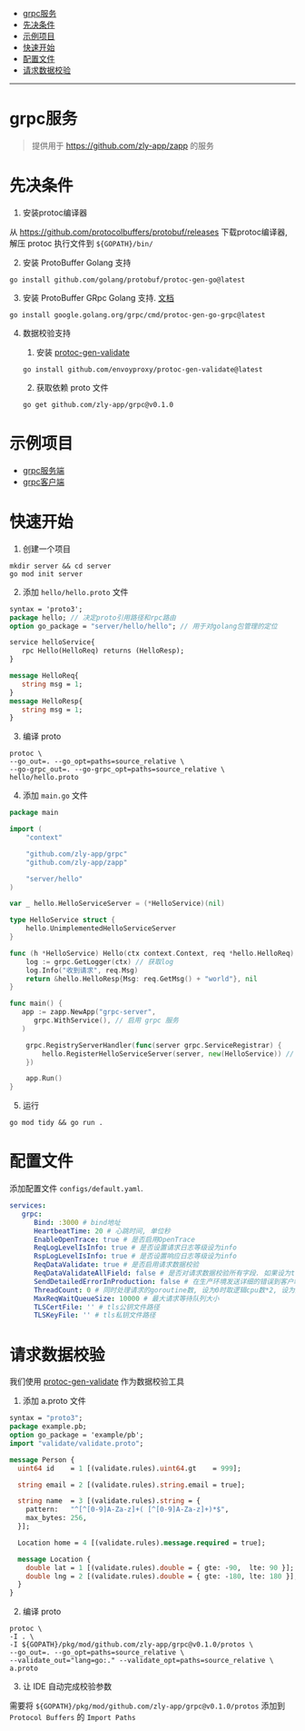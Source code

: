 <!-- TOC -->

- [grpc服务](#grpc%E6%9C%8D%E5%8A%A1)
- [先决条件](#%E5%85%88%E5%86%B3%E6%9D%A1%E4%BB%B6)
- [示例项目](#%E7%A4%BA%E4%BE%8B%E9%A1%B9%E7%9B%AE)
- [快速开始](#%E5%BF%AB%E9%80%9F%E5%BC%80%E5%A7%8B)
- [配置文件](#%E9%85%8D%E7%BD%AE%E6%96%87%E4%BB%B6)
- [请求数据校验](#%E8%AF%B7%E6%B1%82%E6%95%B0%E6%8D%AE%E6%A0%A1%E9%AA%8C)

<!-- /TOC -->
---

# grpc服务

> 提供用于 https://github.com/zly-app/zapp 的服务

# 先决条件


1. 安装protoc编译器

从 https://github.com/protocolbuffers/protobuf/releases 下载protoc编译器, 解压 protoc 执行文件到 `${GOPATH}/bin/`

2. 安装 ProtoBuffer Golang 支持

```shell
go install github.com/golang/protobuf/protoc-gen-go@latest
```

3. 安装 ProtoBuffer GRpc Golang 支持. [文档](https://grpc.io/docs/languages/go/quickstart/)

```shell
go install google.golang.org/grpc/cmd/protoc-gen-go-grpc@latest
```

4. 数据校验支持

   1. 安装 [protoc-gen-validate](https://github.com/envoyproxy/protoc-gen-validate)

   ```shell
   go install github.com/envoyproxy/protoc-gen-validate@latest
   ```

   2. 获取依赖 proto 文件

   ```shell
   go get github.com/zly-app/grpc@v0.1.0
   ```

# 示例项目

+ [grpc服务端](example/server/main.go)
+ [grpc客户端](example/client/main.go)

# 快速开始

1. 创建一个项目

```shell
mkdir server && cd server
go mod init server
```

2. 添加 `hello/hello.proto` 文件

```protobuf
syntax = 'proto3';
package hello; // 决定proto引用路径和rpc路由
option go_package = "server/hello/hello"; // 用于对golang包管理的定位

service helloService{
   rpc Hello(HelloReq) returns (HelloResp);
}

message HelloReq{
   string msg = 1;
}
message HelloResp{
   string msg = 1;
}
```

3. 编译 proto
   
```shell
protoc \
--go_out=. --go_opt=paths=source_relative \
--go-grpc_out=. --go-grpc_opt=paths=source_relative \
hello/hello.proto
```

4. 添加 `main.go` 文件

```go
package main

import (
	"context"

	"github.com/zly-app/grpc"
	"github.com/zly-app/zapp"

	"server/hello"
)

var _ hello.HelloServiceServer = (*HelloService)(nil)

type HelloService struct {
	hello.UnimplementedHelloServiceServer
}

func (h *HelloService) Hello(ctx context.Context, req *hello.HelloReq) (*hello.HelloResp, error) {
	log := grpc.GetLogger(ctx) // 获取log
	log.Info("收到请求", req.Msg)
	return &hello.HelloResp{Msg: req.GetMsg() + "world"}, nil
}

func main() {
   app := zapp.NewApp("grpc-server",
      grpc.WithService(), // 启用 grpc 服务
   )

	grpc.RegistryServerHandler(func(server grpc.ServiceRegistrar) {
		hello.RegisterHelloServiceServer(server, new(HelloService)) // 注册 hello 服务
	})

	app.Run()
}
```

5. 运行

```shell
go mod tidy && go run .
```

# 配置文件

添加配置文件 `configs/default.yaml`.

```yaml
services:
   grpc:
      Bind: :3000 # bind地址
      HeartbeatTime: 20 # 心跳时间, 单位秒
      EnableOpenTrace: true # 是否启用OpenTrace
      ReqLogLevelIsInfo: true # 是否设置请求日志等级设为info
      RspLogLevelIsInfo: true # 是否设置响应日志等级设为info
      ReqDataValidate: true # 是否启用请求数据校验
      ReqDataValidateAllField: false # 是否对请求数据校验所有字段. 如果设为true, 会对所有字段校验并返回所有的错误. 如果设为false, 校验错误会立即返回.
      SendDetailedErrorInProduction: false # 在生产环境发送详细的错误到客户端. 如果设为 false, 在生产环境且错误状态码为 Unknown, 则会返回 service internal error 给客户端.
      ThreadCount: 0 # 同时处理请求的goroutine数, 设为0时取逻辑cpu数*2, 设为负数时不作任何限制, 每个请求由独立的线程执行
      MaxReqWaitQueueSize: 10000 # 最大请求等待队列大小
      TLSCertFile: '' # tls公钥文件路径
      TLSKeyFile: '' # tls私钥文件路径
```

# 请求数据校验

我们使用 [protoc-gen-validate](https://github.com/envoyproxy/protoc-gen-validate) 作为数据校验工具

1. 添加 a.proto 文件

```protobuf
syntax = "proto3";
package example.pb;
option go_package = 'example/pb';
import "validate/validate.proto";

message Person {
  uint64 id    = 1 [(validate.rules).uint64.gt    = 999];

  string email = 2 [(validate.rules).string.email = true];

  string name  = 3 [(validate.rules).string = {
    pattern:   "^[^[0-9]A-Za-z]+( [^[0-9]A-Za-z]+)*$",
    max_bytes: 256,
  }];

  Location home = 4 [(validate.rules).message.required = true];

  message Location {
    double lat = 1 [(validate.rules).double = { gte: -90,  lte: 90 }];
    double lng = 2 [(validate.rules).double = { gte: -180, lte: 180 }];
  }
}
```

2. 编译 proto

```shell
protoc \
-I . \
-I ${GOPATH}/pkg/mod/github.com/zly-app/grpc@v0.1.0/protos \
--go_out=. --go_opt=paths=source_relative \
--validate_out="lang=go:." --validate_opt=paths=source_relative \
a.proto
```

3. 让 IDE 自动完成校验参数

需要将 `${GOPATH}/pkg/mod/github.com/zly-app/grpc@v0.1.0/protos` 添加到 `Protocol Buffers` 的 `Import Paths`
